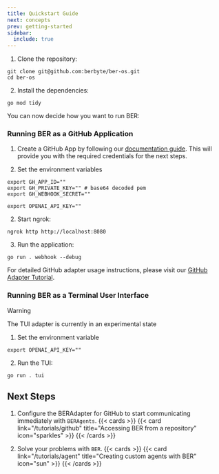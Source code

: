 ```yaml
---
title: Quickstart Guide
next: concepts
prev: getting-started
sidebar:
  include: true
---
```


1. Clone the repository:

```
git clone git@github.com:berbyte/ber-os.git
cd ber-os
```

2. Install the dependencies:

```
go mod tidy
```

You can now decide how you want to run BER:

### Running BER as a GitHub Application

1. Create a GitHub App by following our [documentation guide](https://rtfm.ber.run/guides/howto-adapter-github-install/). This will provide you with the required credentials for the next steps.

2. Set the environment variables
```
export GH_APP_ID=""
export GH_PRIVATE_KEY="" # base64 decoded pem
export GH_WEBHOOK_SECRET=""

export OPENAI_API_KEY=""
```

2. Start ngrok:

```
ngrok http http://localhost:8080
```

3. Run the application:
```
go run . webhook --debug
```

For detailed GitHub adapter usage instructions, please visit our [GitHub Adapter Tutorial](https://rtfm.ber.run/tutorials/github/).


### Running BER as a Terminal User Interface

> [!WARNING]
> The TUI adapter is currently in an experimental state

1. Set the environment variable

```
export OPENAI_API_KEY=""
```

2. Run the TUI:

```
go run . tui
```





## Next Steps

1. Configure the BERAdapter for GitHub to start communicating immediately with `BERAgents`.
{{< cards >}}
  {{< card link="/tutorials/github" title="Accessing BER from a repository" icon="sparkles" >}}
{{< /cards >}}

2. Solve your problems with `BER`.
{{< cards >}}
  {{< card link="/tutorials/agent" title="Creating custom agents with BER" icon="sun" >}}
{{< /cards >}}
